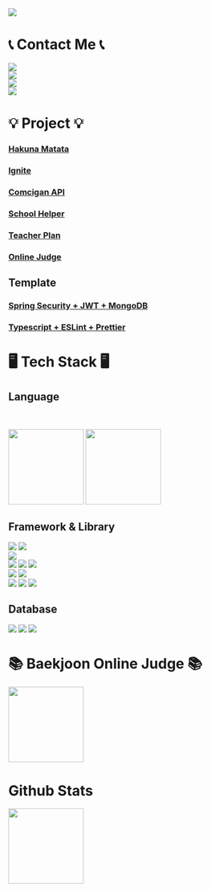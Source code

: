 <image src="https://capsule-render.vercel.app/api?type=waving&color=0:fc00ff,100:00dbde&height=250&animation=fadeIn&text=Ioloolo&fontSize=56&fontAlignY=35&fontColor=ffffff&desc=Son%20Daehyeon&descSize=26&descAlignY=50" />
<div>
   <h1>📞 Contact Me 📞</h1>
   <div>
      <a href="https://github.com/ioloolo">
      <img src="https://img.shields.io/badge/ioloolo-100000?style=for-the-badge&logo=github&logoColor=white"/>
      </a>
   </div>
   <div>
      <a href="https://www.instagram.com/son._.daehyeon/">
      <img src="https://img.shields.io/badge/son.__.daehyeon-E4405F?style=for-the-badge&logo=instagram&logoColor=white"/>
      </a>
   </div>
   <div>
      <img src="https://img.shields.io/badge/son__daehyoen-5865F2?style=for-the-badge&logo=discord&logoColor=white"/>
   </div>
   <div>
      <img src="https://img.shields.io/badge/sondaehyeon@kakao.com-D14836?style=for-the-badge&logo=gmail&logoColor=white"/>
   </div>
</div>
<div>
   <h1>💡 Project 💡</h1>
   <div>
      <h3><a href="https://github.com/Hakuna-Matata-ioloolo">Hakuna Matata</a></h3>
   </div>
   <div>
      <h3><a href="https://github.com/ioloolo/Ignite">Ignite</a></h3>
   </div>
   <div>
      <h3><a href="https://github.com/ioloolo/ComciganApi">Comcigan API</a></h3>
   </div>
   <div>
      <h3><a href="https://github.com/School-Helper-ioloolo">School Helper</a></h3>
   </div>
   <div>
      <h3><a href="https://github.com/ioloolo/ComciganApi">Teacher Plan</a></h3>
   </div>
   <div>
      <h3><a href="https://github.com/ioloolo/OnlineJudge-ioloolo">Online Judge</a></h3>
   </div>
   <div>
      <h2>Template</h2>
      <div>
         <h3><a href="https://github.com/ioloolo/spring-boot-security-mongodb-jwt-template">Spring Security + JWT + MongoDB</a></h3>
      </div>
      <div>
         <h3><a href="https://github.com/ioloolo/typescript-eslint-prettier-template">Typescript + ESLint + Prettier</a></h3>
      </div>
   </div>
</div>
<div>
<h1>🖥️ Tech Stack 🖥️</h1>
<div>
   <h2>Language</h2>
   <div>
      <img src="https://img.shields.io/badge/OpenJDK-ED8B00?style=for-the-badge&logo=openjdk&logoColor=white" alt="">
      <img src="https://img.shields.io/badge/Kotlin-0095D5?&style=for-the-badge&logo=kotlin&logoColor=white" alt="">
   </div>
   <div>
      <img src="https://img.shields.io/badge/Python-FFD43B?style=for-the-badge&logo=python&logoColor=blue" alt="">
   </div>
   <div>
      <img src="https://img.shields.io/badge/Swift-FA7343?style=for-the-badge&logo=swift&logoColor=white" alt="">
   </div>
   <div>
      <img src="https://img.shields.io/badge/HTML5-E34F26?style=for-the-badge&logo=html5&logoColor=white" alt="">
      <img src="https://img.shields.io/badge/CSS3-1572B6?style=for-the-badge&logo=css3&logoColor=white" alt="">
      <img src="https://img.shields.io/badge/JavaScript-323330?style=for-the-badge&logo=javascript&logoColor=F7DF1E" alt="">
   </div>
   <div>
      <image height=150 src="https://github-readme-stats.vercel.app/api/top-langs/?username=ioloolo&layout=compact&disable_animations=true" />
      <image height=150 src="https://github-readme-stats.vercel.app/api/wakatime?username=ioloolo&layout=compact&langs_count=10" />
   </div>
   <div>
      <h2>Framework & Library</h2>
      <div>
         <img src="https://img.shields.io/badge/Spring-6DB33F?style=for-the-badge&logo=spring&logoColor=white">
         <img src="https://img.shields.io/badge/Spring_Boot-F2F4F9?style=for-the-badge&logo=spring-boot">
      </div>
      <div>
         <img src="https://img.shields.io/badge/Express.js-000000?style=for-the-badge&logo=express&logoColor=white">
      </div>
      <div>
         <img src="https://img.shields.io/badge/React-20232A?style=for-the-badge&logo=react&logoColor=61DAFB">
         <img src="https://img.shields.io/badge/next.js-000000?style=for-the-badge&logo=nextdotjs&logoColor=white">
         <img src="https://img.shields.io/badge/Redux-593D88?style=for-the-badge&logo=redux&logoColor=white">
      </div>
      <div>
         <img src="https://img.shields.io/badge/React_Native-20232A?style=for-the-badge&logo=react&logoColor=61DAFB">
         <img src="https://img.shields.io/badge/Expo-1B1F23?style=for-the-badge&logo=expo&logoColor=white">
      </div>
      <div>
         <img src="https://img.shields.io/badge/Socket.io-010101?&style=for-the-badge&logo=Socket.io&logoColor=white">
         <img src="https://img.shields.io/badge/JWT-000000?style=for-the-badge&logo=JSON%20web%20tokens&logoColor=white">
         <img src="https://img.shields.io/badge/gradle-02303A?style=for-the-badge&logo=gradle&logoColor=white">
      </div>
   </div>
   <div>
      <h2>Database</h2>
      <img src="https://img.shields.io/badge/MongoDB-4EA94B?style=for-the-badge&logo=mongodb&logoColor=white">
      <img src="https://img.shields.io/badge/MariaDB-003545?style=for-the-badge&logo=mariadb&logoColor=white"/>
      <img src="https://img.shields.io/badge/MySQL-005C84?style=for-the-badge&logo=mysql&logoColor=white">
   </div>
</div>
<div>
<h1>📚 Baekjoon Online Judge 📚</h1>
<image height=150 src="https://mazandi.herokuapp.com/api?handle=sondaehyeon01" />
<div/>
<div>
   <h1>Github Stats</h1>
   <image height=150 src="https://github-readme-stats.vercel.app/api?username=ioloolo&show_icons=true&rank_icon=github&include_all_commits=true&&disable_animations=true" />
</div>
